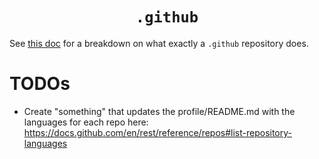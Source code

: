 <div align="center">

# `.github`

</div>

See [this doc](https://www.freecodecamp.org/news/how-to-use-the-dot-github-repository/) for a breakdown on what exactly a `.github` repository does.

# TODOs

* Create "something" that updates the profile/README.md with the languages for each repo here: https://docs.github.com/en/rest/reference/repos#list-repository-languages